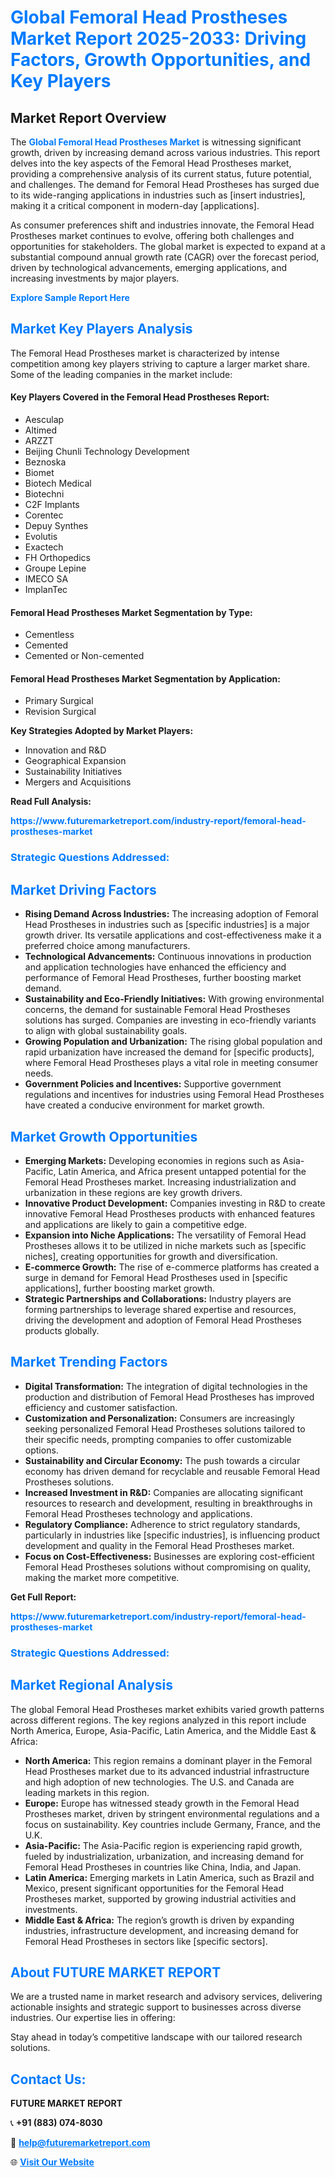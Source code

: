 <h1 style="color: #007BFF;">Global Femoral Head Prostheses Market Report 2025-2033: Driving Factors, Growth Opportunities, and Key Players</h1>

<section id="overview">
<h2>Market Report Overview</h2>
<p>The <a href="https://www.futuremarketreport.com/industry-report/femoral-head-prostheses-market" style="color: #007BFF; text-decoration: none;"><strong>Global Femoral Head Prostheses Market</strong></a> is witnessing significant growth, driven by increasing demand across various industries. This report delves into the key aspects of the Femoral Head Prostheses market, providing a comprehensive analysis of its current status, future potential, and challenges. The demand for Femoral Head Prostheses has surged due to its wide-ranging applications in industries such as [insert industries], making it a critical component in modern-day [applications].</p>
<p>As consumer preferences shift and industries innovate, the Femoral Head Prostheses market continues to evolve, offering both challenges and opportunities for stakeholders. The global market is expected to expand at a substantial compound annual growth rate (CAGR) over the forecast period, driven by technological advancements, emerging applications, and increasing investments by major players.</p>
</section>

<section id="overview">
<p><a href="https://www.futuremarketreport.com/request-sample/reportId=36048" style="color: #007BFF; text-decoration: none;"><strong>Explore Sample Report Here</strong></a></p>
</section>

<section id="key-players">
<h2 style="color: #007BFF;">Market Key Players Analysis</h2>
<p>The Femoral Head Prostheses market is characterized by intense competition among key players striving to capture a larger market share. Some of the leading companies in the market include:</p>
<h4>Key Players Covered in the Femoral Head Prostheses Report:</h4>
<ul><li>Aesculap</li><li>Altimed</li><li>ARZZT</li><li>Beijing Chunli Technology Development</li><li>Beznoska</li><li>Biomet</li><li>Biotech Medical</li><li>Biotechni</li><li>C2F Implants</li><li>Corentec</li><li>Depuy Synthes</li><li>Evolutis</li><li>Exactech</li><li>FH Orthopedics</li><li>Groupe Lepine</li><li>IMECO SA</li><li>ImplanTec</li></ul>
<h4>Femoral Head Prostheses Market Segmentation by Type:</h4>
<ul><li>Cementless</li><li>Cemented</li><li>Cemented or Non-cemented</li></ul>

<h4>Femoral Head Prostheses Market Segmentation by Application:</h4>
<ul><li>Primary Surgical</li><li>Revision Surgical</li></ul>
<p><strong>Key Strategies Adopted by Market Players:</strong></p>
<ul>
<li>Innovation and R&D</li>
<li>Geographical Expansion</li>
<li>Sustainability Initiatives</li>
<li>Mergers and Acquisitions</li>
</ul>
</section>

<section>
<p><strong>Read Full Analysis: </strong></p><a href="https://www.futuremarketreport.com/industry-report/femoral-head-prostheses-market" style="color: #007BFF; text-decoration: none;"><strong>https://www.futuremarketreport.com/industry-report/femoral-head-prostheses-market</strong></a>
<h3 style="color: #007BFF;">Strategic Questions Addressed:</h3>
</section>

<section id="driving-factors">
<h2 style="color: #007BFF;">Market Driving Factors</h2>
<ul>
<li><strong>Rising Demand Across Industries:</strong> The increasing adoption of Femoral Head Prostheses in industries such as [specific industries] is a major growth driver. Its versatile applications and cost-effectiveness make it a preferred choice among manufacturers.</li>
<li><strong>Technological Advancements:</strong> Continuous innovations in production and application technologies have enhanced the efficiency and performance of Femoral Head Prostheses, further boosting market demand.</li>
<li><strong>Sustainability and Eco-Friendly Initiatives:</strong> With growing environmental concerns, the demand for sustainable Femoral Head Prostheses solutions has surged. Companies are investing in eco-friendly variants to align with global sustainability goals.</li>
<li><strong>Growing Population and Urbanization:</strong> The rising global population and rapid urbanization have increased the demand for [specific products], where Femoral Head Prostheses plays a vital role in meeting consumer needs.</li>
<li><strong>Government Policies and Incentives:</strong> Supportive government regulations and incentives for industries using Femoral Head Prostheses have created a conducive environment for market growth.</li>
</ul>
</section>

<section id="growth-opportunities">
<h2 style="color: #007BFF;">Market Growth Opportunities</h2>
<ul>
<li><strong>Emerging Markets:</strong> Developing economies in regions such as Asia-Pacific, Latin America, and Africa present untapped potential for the Femoral Head Prostheses market. Increasing industrialization and urbanization in these regions are key growth drivers.</li>
<li><strong>Innovative Product Development:</strong> Companies investing in R&D to create innovative Femoral Head Prostheses products with enhanced features and applications are likely to gain a competitive edge.</li>
<li><strong>Expansion into Niche Applications:</strong> The versatility of Femoral Head Prostheses allows it to be utilized in niche markets such as [specific niches], creating opportunities for growth and diversification.</li>
<li><strong>E-commerce Growth:</strong> The rise of e-commerce platforms has created a surge in demand for Femoral Head Prostheses used in [specific applications], further boosting market growth.</li>
<li><strong>Strategic Partnerships and Collaborations:</strong> Industry players are forming partnerships to leverage shared expertise and resources, driving the development and adoption of Femoral Head Prostheses products globally.</li>
</ul>
</section>

<section id="trending-factors">
<h2 style="color: #007BFF;">Market Trending Factors</h2>
<ul>
<li><strong>Digital Transformation:</strong> The integration of digital technologies in the production and distribution of Femoral Head Prostheses has improved efficiency and customer satisfaction.</li>
<li><strong>Customization and Personalization:</strong> Consumers are increasingly seeking personalized Femoral Head Prostheses solutions tailored to their specific needs, prompting companies to offer customizable options.</li>
<li><strong>Sustainability and Circular Economy:</strong> The push towards a circular economy has driven demand for recyclable and reusable Femoral Head Prostheses solutions.</li>
<li><strong>Increased Investment in R&D:</strong> Companies are allocating significant resources to research and development, resulting in breakthroughs in Femoral Head Prostheses technology and applications.</li>
<li><strong>Regulatory Compliance:</strong> Adherence to strict regulatory standards, particularly in industries like [specific industries], is influencing product development and quality in the Femoral Head Prostheses market.</li>
<li><strong>Focus on Cost-Effectiveness:</strong> Businesses are exploring cost-efficient Femoral Head Prostheses solutions without compromising on quality, making the market more competitive.</li>
</ul>
</section>

<section>
<p><strong>Get Full Report: </strong></p><a href="https://www.futuremarketreport.com/industry-report/femoral-head-prostheses-market" style="color: #007BFF; text-decoration: none;"><strong>https://www.futuremarketreport.com/industry-report/femoral-head-prostheses-market</strong></a>
<h3 style="color: #007BFF;">Strategic Questions Addressed:</h3>
</section>


<section id="regional-analysis">
<h2 style="color: #007BFF;">Market Regional Analysis</h2>
<p>The global Femoral Head Prostheses market exhibits varied growth patterns across different regions. The key regions analyzed in this report include North America, Europe, Asia-Pacific, Latin America, and the Middle East & Africa:</p>
<ul>
<li><strong>North America:</strong> This region remains a dominant player in the Femoral Head Prostheses market due to its advanced industrial infrastructure and high adoption of new technologies. The U.S. and Canada are leading markets in this region.</li>
<li><strong>Europe:</strong> Europe has witnessed steady growth in the Femoral Head Prostheses market, driven by stringent environmental regulations and a focus on sustainability. Key countries include Germany, France, and the U.K.</li>
<li><strong>Asia-Pacific:</strong> The Asia-Pacific region is experiencing rapid growth, fueled by industrialization, urbanization, and increasing demand for Femoral Head Prostheses in countries like China, India, and Japan.</li>
<li><strong>Latin America:</strong> Emerging markets in Latin America, such as Brazil and Mexico, present significant opportunities for the Femoral Head Prostheses market, supported by growing industrial activities and investments.</li>
<li><strong>Middle East & Africa:</strong> The region’s growth is driven by expanding industries, infrastructure development, and increasing demand for Femoral Head Prostheses in sectors like [specific sectors].</li>
</ul>
</section>

<footer>
<h2 style="color: #007BFF;">About FUTURE MARKET REPORT</h2>
<p>We are a trusted name in market research and advisory services, delivering actionable insights and strategic support to businesses across diverse industries. Our expertise lies in offering:</p>

<p>Stay ahead in today’s competitive landscape with our tailored research solutions.</p>

<h2 style="color: #007BFF;">Contact Us:</h2>
<p><strong>FUTURE MARKET REPORT</strong></p>
<p>📞 <strong>+91 (883) 074-8030</strong></p>
<p>📧 <strong><a href="mailto:help@futuremarketreport.com" style="color: #007BFF;">help@futuremarketreport.com</a></strong></p>
<p>🌐 <strong><a href="https://www.futuremarketreport.com/" style="color: #007BFF;">Visit Our Website</a></strong></p>
</footer>